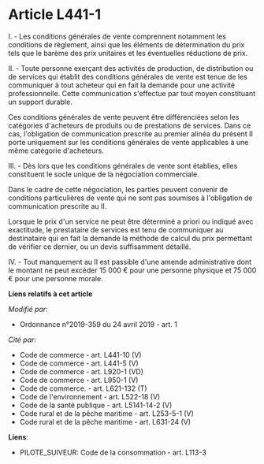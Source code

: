 # Article L441-1

I. - Les conditions générales de vente comprennent notamment les conditions de règlement, ainsi que les éléments de
détermination du prix tels que le barème des prix unitaires et les éventuelles réductions de prix.

II. - Toute personne exerçant des activités de production, de distribution ou de services qui établit des conditions
générales de vente est tenue de les communiquer à tout acheteur qui en fait la demande pour une activité professionnelle.
Cette communication s'effectue par tout moyen constituant un support durable.

Ces conditions générales de vente peuvent être différenciées selon les catégories d'acheteurs de produits ou de prestations
de services. Dans ce cas, l'obligation de communication prescrite au premier alinéa du présent II porte uniquement sur les
conditions générales de vente applicables à une même catégorie d'acheteurs.

III. - Dès lors que les conditions générales de vente sont établies, elles constituent le socle unique de la négociation
commerciale.

Dans le cadre de cette négociation, les parties peuvent convenir de conditions particulières de vente qui ne sont pas
soumises à l'obligation de communication prescrite au II.

Lorsque le prix d'un service ne peut être déterminé a priori ou indiqué avec exactitude, le prestataire de services est tenu
de communiquer au destinataire qui en fait la demande la méthode de calcul du prix permettant de vérifier ce dernier, ou un
devis suffisamment détaillé.

IV. - Tout manquement au II est passible d'une amende administrative dont le montant ne peut excéder 15 000 € pour une
personne physique et 75 000 € pour une personne morale.

**Liens relatifs à cet article**

_Modifié par_:

  - Ordonnance n°2019-359 du 24 avril 2019 - art. 1

_Cité par_:

  - Code de commerce - art. L441-10 (V)
  - Code de commerce - art. L441-5 (V)
  - Code de commerce - art. L920-1 (VD)
  - Code de commerce - art. L950-1 (V)
  - Code de commerce. - art. L621-132 (T)
  - Code de l'environnement - art. L522-18 (V)
  - Code de la santé publique - art. L5141-14-2 (V)
  - Code rural et de la pêche maritime - art. L253-5-1 (V)
  - Code rural et de la pêche maritime - art. L631-24 (V)

**Liens**:

  - PILOTE_SUIVEUR: Code de la consommation - art. L113-3
